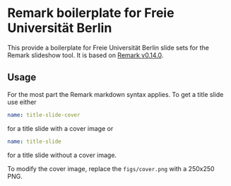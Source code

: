 # Remark boilerplate for Freie Universität Berlin

This provide a boilerplate for Freie Universität Berlin slide sets for the
Remark slideshow tool. It is based on [Remark v0.14.0].

## Usage
For the most part the Remark markdown syntax applies. To get a title slide use
either

```yaml
name: title-slide-cover
```

for a title slide with a cover image or

```yaml
name: title-slide
```

for a title slide without a cover image.

To modify the cover image, replace the `figs/cover.png` with a 250x250 PNG.

[Remark v0.14.0]: https://github.com/gnab/remark/releases/tag/v0.14.0
